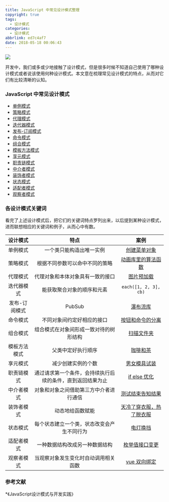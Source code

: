 ```yaml
---
title: JavaScript 中常见设计模式整理
copyright: true
tags:
  - 设计模式
categories:
  - 设计模式
abbrlink: ed7c4af7
date: 2018-05-18 00:06:43
---
```


![](http://oqhtscus0.bkt.clouddn.com/27217012b15ee9b788f2103ddbc30c30.jpg-muyy)

开发中，我们或多或少地接触了设计模式，但是很多时候不知道自己使用了哪种设计模式或者说该使用何种设计模式。本文意在梳理常见设计模式的特点，从而对它们有比较清晰的认知。

<!--more-->

### JavaScript 中常见设计模式

* [单例模式](https://github.com/MuYunyun/blog/blob/master/BasicSkill/设计模式/单例模式.md)
* [策略模式](https://github.com/MuYunyun/blog/blob/master/BasicSkill/设计模式/策略模式.md)
* [代理模式](https://github.com/MuYunyun/blog/blob/master/BasicSkill/设计模式/代理模式.md)
* [迭代器模式](https://github.com/MuYunyun/blog/blob/master/BasicSkill/设计模式/迭代器模式.md)
* [发布-订阅模式](https://github.com/MuYunyun/blog/blob/master/BasicSkill/设计模式/发布订阅模式.md)
* [命令模式](https://github.com/MuYunyun/blog/blob/master/BasicSkill/设计模式/命令模式.md)
* [组合模式](https://github.com/MuYunyun/blog/blob/master/BasicSkill/设计模式/组合模式.md)
* [模板方法模式](https://github.com/MuYunyun/blog/blob/master/BasicSkill/设计模式/模板方法模式.md)
* [享元模式](https://github.com/MuYunyun/blog/blob/master/BasicSkill/设计模式/享元模式.md)
* [职责链模式](https://github.com/MuYunyun/blog/blob/master/BasicSkill/设计模式/职责链模式.md)
* [中介者模式](https://github.com/MuYunyun/blog/blob/master/BasicSkill/设计模式/中介者模式.md)
* [装饰者模式](https://github.com/MuYunyun/blog/blob/master/BasicSkill/设计模式/装饰者模式.md)
* [状态模式](https://github.com/MuYunyun/blog/blob/master/BasicSkill/设计模式/状态模式.md)
* [适配者模式](https://github.com/MuYunyun/blog/blob/master/BasicSkill/设计模式/适配者模式.md)
* [观察者模式](https://github.com/MuYunyun/blog/blob/master/BasicSkill/设计模式/观察者模式.md)

### 各设计模式关键词

看完了上述设计模式后，把它们的关键词特点罗列出来，以后提到某种设计模式，进而联想相应的关键词和例子，从而心中有数。

| 设计模式 | 特点 | 案例 |
| :-: | :-: | :-: |
|单例模式|一个类只能构造出唯一实例|[创建菜单对象](https://github.com/MuYunyun/blog/blob/master/BasicSkill/设计模式/单例模式.md)|
|策略模式|根据不同参数可以命中不同的策略|[动画库里的算法函数](https://github.com/MuYunyun/blog/blob/master/BasicSkill/设计模式/策略模式.md)|
|代理模式|代理对象和本体对象具有一致的接口|[图片预加载](https://github.com/MuYunyun/blog/blob/master/BasicSkill/设计模式/代理模式.md)|
|迭代器模式|能获取聚合对象的顺序和元素|`each([1, 2, 3], cb)`|
|发布-订阅模式|PubSub|[瀑布流库](https://github.com/MuYunyun/waterfall/blob/0f229c1a2881d26166b92aa746b7f892af59c28f/waterfall.js#L8)|
|命令模式|不同对象间约定好相应的接口|[按钮和命令的分离](https://github.com/MuYunyun/blog/blob/master/BasicSkill/设计模式/命令模式.md)|
|组合模式|组合模式在对象间形成一致对待的树形结构|[扫描文件夹](https://github.com/MuYunyun/blog/blob/master/BasicSkill/设计模式/组合模式.md)|
|模板方法模式|父类中定好执行顺序|[咖啡和茶](https://github.com/MuYunyun/blog/blob/master/BasicSkill/设计模式/模板方法模式.md)|
|享元模式|减少创建实例的个数|[男女模具试装](https://github.com/MuYunyun/blog/blob/master/BasicSkill/设计模式/享元模式.md)|
|职责链模式|通过请求第一个条件，会持续执行后续的条件，直到返回结果为止|[if else 优化](https://github.com/MuYunyun/blog/blob/master/BasicSkill/设计模式/职责链模式.md)|
|中介者模式|对象和对象之间借助第三方中介者进行通信|[测试结束告知结果](https://github.com/MuYunyun/blog/blob/master/BasicSkill/设计模式/中介者模式.md)|
|装饰者模式|动态地给函数赋能|[天冷了穿衣服，热了脱衣服](https://github.com/MuYunyun/blog/blob/master/BasicSkill/设计模式/装饰者模式.md)|
|状态模式|每个状态建立一个类，状态改变会产生不同行为|[电灯换挡](https://github.com/MuYunyun/blog/blob/master/BasicSkill/设计模式/状态模式.md)|
|适配者模式|一种数据结构改成另一种数据结构|[枚举值接口变更](https://github.com/MuYunyun/blog/blob/master/BasicSkill/设计模式/适配者模式.md)|
|观察者模式|当观察对象发生变化时自动调用相关函数|[vue 双向绑定](https://github.com/MuYunyun/blog/issues/11)|

### 参考文献

*《JavaScript设计模式与开发实践》